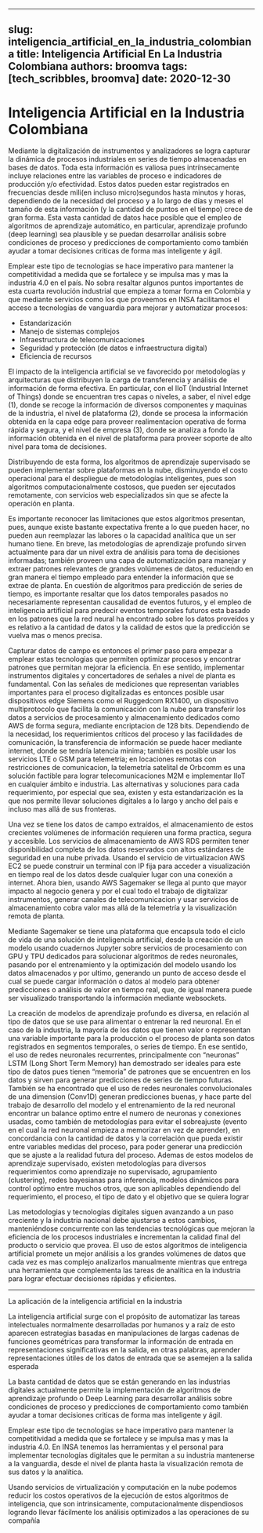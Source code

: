 
---
slug: inteligencia_artificial_en_la_industria_colombiana
title: Inteligencia Artificial En La Industria Colombiana
authors: broomva
tags: [tech_scribbles, broomva]
date: 2020-12-30
---

# Inteligencia Artificial en la Industria Colombiana

Mediante la digitalización de instrumentos y analizadores se logra capturar la dinámica de procesos industriales en series de tiempo almacenadas en bases de datos. Toda esta información es valiosa pues intrínsecamente incluye relaciones entre las variables de proceso e indicadores de producción y/o efectividad. Estos datos pueden estar registrados en frecuencias desde mili(en incluso micro)segundos hasta minutos y horas, dependiendo de la necesidad del proceso y a lo largo de días y meses el tamaño de esta información (y la cantidad de puntos en el tiempo) crece de gran forma. Esta vasta cantidad de datos hace posible que el empleo de algoritmos de aprendizaje automático, en particular, aprendizaje profundo (deep learning) sea plausible y se puedan desarrollar análisis sobre condiciones de proceso y predicciones de comportamiento como también ayudar a tomar decisiones criticas de forma mas inteligente y ágil.

Emplear este tipo de tecnologias se hace imperativo para mantener la competitividad a medida que se fortalece y se impulsa mas y mas la industria 4.0 en el país. No sobra resaltar algunos puntos importantes de esta cuarta revolución industrial que empieza a tomar forma en Colombia y que mediante servicios como los que proveemos en INSA facilitamos el acceso a tecnologías de vanguardia para mejorar y automatizar procesos:

- Estandarización
- Manejo de sistemas complejos
- Infraestructura de telecomunicaciones
- Seguridad y protección (de datos e infraestructura digital)
- Eficiencia de recursos

El impacto de la inteligencia artificial se ve favorecido por metodologías y arquitecturas que distribuyen la carga de transferencia y análisis de información de forma efectiva. En particular, con el IIoT (Industrial Internet of Things) donde se encuentran tres capas o niveles, a saber, el nivel edge (1), donde se recoge la información de diversos componentes y maquinas de la industria, el nivel de plataforma (2), donde se procesa la información obtenida en la capa edge para proveer realimentacion operativa de forma rápida y segura, y el nivel de empresa (3), donde se analiza a fondo la información obtenida en el nivel de plataforma para proveer soporte de alto nivel para toma de decisiones.

Distribuyendo de esta forma, los algoritmos de aprendizaje supervisado se pueden implementar sobre plataformas en la nube, disminuyendo el costo operacional para el despliegue de metodologías inteligentes, pues son algoritmos computacionalmente costosos, que pueden ser ejecutados remotamente, con servicios web especializados sin que se afecte la operación en planta.

Es importante reconocer las limitaciones que estos algoritmos presentan, pues, aunque existe bastante expectativa frente a lo que pueden hacer, no pueden aun reemplazar las labores o la capacidad analítica que un ser humano tiene. En breve, las metodologías de aprendizaje profundo sirven actualmente para dar un nivel extra de análisis para toma de decisiones informadas; también proveen una capa de automatización para manejar y extraer patrones relevantes de grandes volúmenes de datos, reduciendo en gran manera el tiempo empleado para entender la información que se extrae de planta. En cuestión de algoritmos para predicción de series de tiempo, es importante resaltar que los datos temporales pasados no necesariamente representan causalidad de eventos futuros, y el empleo de inteligencia artificial para predecir eventos temporales futuros esta basado en los patrones que la red neural ha encontrado sobre los datos proveídos y es relativo a la cantidad de datos y la calidad de estos que la predicción se vuelva mas o menos precisa.

Capturar datos de campo es entonces el primer paso para empezar a emplear estas tecnologias que permiten optimizar procesos y encontrar patrones que permitan mejorar la eficiencia. En ese sentido, implementar instrumentos digitales y concertadores de señales a nivel de planta es fundamental. Con las señales de mediciones que representan variables importantes para el proceso digitalizadas es entonces posible usar dispositivos edge Siemens como el Ruggedcom RX1400, un dispositivo multiprotocolo que facilita la comunicación con la nube para transferir los datos a servicios de procesamiento y almacenamiento dedicados como AWS de forma segura, mediante encriptacion de 128 bits. Dependiendo de la necesidad, los requerimientos críticos del proceso y las facilidades de comunicación, la transferencia de información se puede hacer mediante internet, donde se tendría latencia minima; también es posible usar los servicios LTE o GSM para telemetría; en locaciones remotas con restricciones de comunicacion, la telemetría satelital de Orbcomm es una solución factible para lograr telecomunicaciones M2M e implementar IIoT en cualquier ámbito e industria. Las alternativas y soluciones para cada requerimiento, por especial que sea, existen y esta estandarización es la que nos permite llevar soluciones digitales a lo largo y ancho del pais e incluso mas allá de sus fronteras.

Una vez se tiene los datos de campo extraídos, el almacenamiento de estos crecientes volúmenes de información requieren una forma practica, segura y accesible. Los servicios de almacenamiento de AWS RDS permiten tener disponibilidad completa de los datos reservados con altos estándares de seguridad en una nube privada. Usando el servicio de virtualizacion AWS EC2 se puede construir un terminal con IP fija para acceder a visualización en tiempo real de los datos desde cualquier lugar con una conexión a internet. Ahora bien, usando AWS Sagemaker se llega al punto que mayor impacto al negocio genera y por el cual todo el trabajo de digitalizar instrumentos, generar canales de telecomunicacion y usar servicios de almacenamiento cobra valor mas allá de la telemetría y la visualización remota de planta.

Mediante Sagemaker se tiene una plataforma que encapsula todo el ciclo de vida de una solución de inteligencia artificial, desde la creación de un modelo usando cuadernos Jupyter sobre servicios de procesamiento con GPU y TPU dedicados para solucionar algoritmos de redes neuronales, pasando por el entrenamiento y la optimización del modelo usando los datos almacenados y por ultimo, generando un punto de acceso desde el cual se puede cargar información o datos al modelo para obtener predicciones o análisis de valor en tiempo real, que, de igual manera puede ser visualizado transportando la información mediante websockets.

La creación de modelos de aprendizaje profundo es diversa, en relación al tipo de datos que se use para alimentar o entrenar la red neuronal. En el caso de la industria, la mayoría de los datos que tienen valor o representan una variable importante para la producción o el proceso de planta son datos registrados en segmentos temporales, o series de tiempo. En ese sentido, el uso de redes neuronales recurrentes, principalmente con “neuronas” LSTM (Long Short Term Memory) han demostrado ser ideales para este tipo de datos pues tienen “memoria” de patrones que se encuentren en los datos y sirven para generar predicciones de series de tiempo futuras. También se ha encontrado que el uso de redes neuronales convolucionales de una dimension (Conv1D) generan predicciones buenas, y hace parte del trabajo de desarrollo del modelo y el entrenamiento de la red neuronal encontrar un balance optimo entre el numero de neuronas y conexiones usadas, como también de metodologías para evitar el sobreajuste (evento en el cual la red neuronal empieza a memorizar en vez de aprender), en concordancia con la cantidad de datos y la correlación que pueda existir entre variables medidas del proceso, para poder generar una predicción que se ajuste a la realidad futura del proceso. Ademas de estos modelos de aprendizaje supervisado, existen metodologías para diversos requerimientos como aprendizaje no supervisado, agrupamiento (clustering), redes bayesianas para inferencia, modelos dinámicos para control optimo entre muchos otros, que son aplicables dependiendo del requerimiento, el proceso, el tipo de dato y el objetivo que se quiera lograr

Las metodologias y tecnologías digitales siguen avanzando a un paso creciente y la industria nacional debe ajustarse a estos cambios, manteniéndose concurrente con las tendencias tecnológicas que mejoran la eficiencia de los procesos industriales e incrementan la calidad final del producto o servicio que provea. El uso de estos algoritmos de inteligencia artificial promete un mejor análisis a los grandes volúmenes de datos que cada vez es mas complejo analizarlos manualmente mientras que entrega una herramienta que complementa las tareas de analítica en la industria para lograr efectuar decisiones rápidas y eficientes.

----

La aplicación de la inteligencia artificial en la industria

La inteligencia artificial surge con el propósito de automatizar las tareas intelectuales normalmente desarrolladas por humanos y a raíz de esto aparecen estrategias basadas en manipulaciones de largas cadenas de funciones geométricas para transformar la información de entrada en representaciones significativas en la salida, en otras palabras, aprender representaciones útiles de los datos de entrada que se asemejen a la salida esperada

La basta cantidad de datos que se están generando en las industrias digitales actualmente permite la implementación de algoritmos de aprendizaje profundo o Deep Learning para desarrollar análisis sobre condiciones de proceso y predicciones de comportamiento como también ayudar a tomar decisiones criticas de forma mas inteligente y ágil.

Emplear este tipo de tecnologias se hace imperativo para mantener la competitividad a medida que se fortalece y se impulsa mas y mas la industria 4.0. En INSA tenemos las herramientas y el personal para implementar tecnologías digitales que le permitan a su industria mantenerse a la vanguardia, desde el nivel de planta hasta la visualización remota de sus datos y la analítica.

Usando servicios de virtualización y computación en la nube podemos reducir los costos operativos de la ejecución de estos algoritmos de inteligencia, que son intrinsicamente, computacionalmente dispendiosos logrando llevar fácilmente los análisis optimizados a las operaciones de su compañía